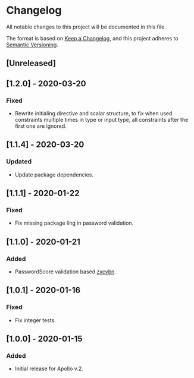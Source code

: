 # Changelog

All notable changes to this project will be documented in this file.

The format is based on [Keep a Changelog](https://keepachangelog.com/en/1.0.0/),
and this project adheres to [Semantic Versioning](https://semver.org/spec/v2.0.0.html).

## [Unreleased]

## [1.2.0] - 2020-03-20

### Fixed

- Rewrite initialing directive and scalar structure,
  to fix when used constraints multiple times in type or input type,
  all constraints after the first one are ignored.

## [1.1.4] - 2020-03-20

### Updated

- Update package dependencies.

## [1.1.1] - 2020-01-22

### Fixed

- Fix missing package ling in password validation.

## [1.1.0] - 2020-01-21

### Added

- PasswordScore validation based [zxcvbn](https://github.com/dropbox/zxcvbn).

## [1.0.1] - 2020-01-16

### Fixed

- Fix integer tests.

## [1.0.0] - 2020-01-15

### Added

- Initial release for Apollo v.2.


